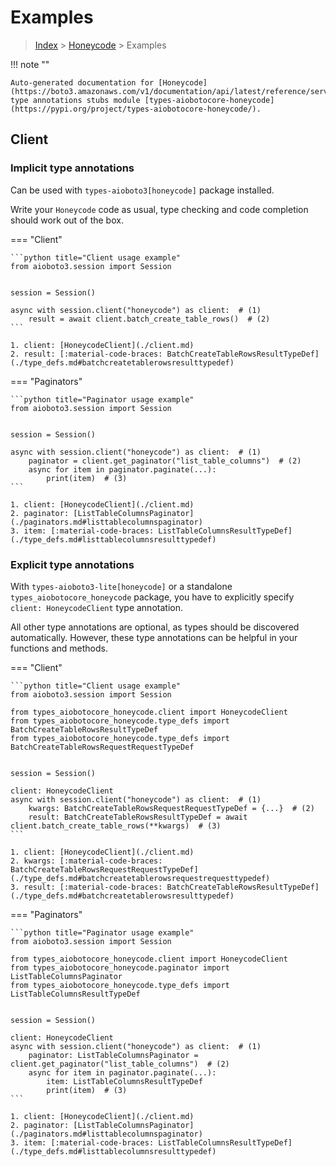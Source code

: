 # Examples

> [Index](../README.md) > [Honeycode](./README.md) > Examples

!!! note ""

    Auto-generated documentation for [Honeycode](https://boto3.amazonaws.com/v1/documentation/api/latest/reference/services/honeycode.html#Honeycode)
    type annotations stubs module [types-aiobotocore-honeycode](https://pypi.org/project/types-aiobotocore-honeycode/).

## Client

### Implicit type annotations

Can be used with `types-aioboto3[honeycode]` package installed.

Write your `Honeycode` code as usual,
type checking and code completion should work out of the box.



=== "Client"

    ```python title="Client usage example"
    from aioboto3.session import Session


    session = Session()

    async with session.client("honeycode") as client:  # (1)
        result = await client.batch_create_table_rows()  # (2)
    ```

    1. client: [HoneycodeClient](./client.md)
    2. result: [:material-code-braces: BatchCreateTableRowsResultTypeDef](./type_defs.md#batchcreatetablerowsresulttypedef) 



=== "Paginators"

    ```python title="Paginator usage example"
    from aioboto3.session import Session


    session = Session()

    async with session.client("honeycode") as client:  # (1)
        paginator = client.get_paginator("list_table_columns")  # (2)
        async for item in paginator.paginate(...):
            print(item)  # (3)
    ```

    1. client: [HoneycodeClient](./client.md)
    2. paginator: [ListTableColumnsPaginator](./paginators.md#listtablecolumnspaginator)
    3. item: [:material-code-braces: ListTableColumnsResultTypeDef](./type_defs.md#listtablecolumnsresulttypedef) 




### Explicit type annotations

With `types-aioboto3-lite[honeycode]`
or a standalone `types_aiobotocore_honeycode` package, you have to explicitly specify
`client: HoneycodeClient` type annotation.

All other type annotations are optional, as types should be discovered automatically.
However, these type annotations can be helpful in your functions and methods.


=== "Client"

    ```python title="Client usage example"
    from aioboto3.session import Session

    from types_aiobotocore_honeycode.client import HoneycodeClient
    from types_aiobotocore_honeycode.type_defs import BatchCreateTableRowsResultTypeDef
    from types_aiobotocore_honeycode.type_defs import BatchCreateTableRowsRequestRequestTypeDef


    session = Session()

    client: HoneycodeClient
    async with session.client("honeycode") as client:  # (1)
        kwargs: BatchCreateTableRowsRequestRequestTypeDef = {...}  # (2)
        result: BatchCreateTableRowsResultTypeDef = await client.batch_create_table_rows(**kwargs)  # (3)
    ```

    1. client: [HoneycodeClient](./client.md)
    2. kwargs: [:material-code-braces: BatchCreateTableRowsRequestRequestTypeDef](./type_defs.md#batchcreatetablerowsrequestrequesttypedef) 
    3. result: [:material-code-braces: BatchCreateTableRowsResultTypeDef](./type_defs.md#batchcreatetablerowsresulttypedef) 



=== "Paginators"

    ```python title="Paginator usage example"
    from aioboto3.session import Session

    from types_aiobotocore_honeycode.client import HoneycodeClient
    from types_aiobotocore_honeycode.paginator import ListTableColumnsPaginator
    from types_aiobotocore_honeycode.type_defs import ListTableColumnsResultTypeDef


    session = Session()

    client: HoneycodeClient
    async with session.client("honeycode") as client:  # (1)
        paginator: ListTableColumnsPaginator = client.get_paginator("list_table_columns")  # (2)
        async for item in paginator.paginate(...):
            item: ListTableColumnsResultTypeDef
            print(item)  # (3)
    ```

    1. client: [HoneycodeClient](./client.md)
    2. paginator: [ListTableColumnsPaginator](./paginators.md#listtablecolumnspaginator)
    3. item: [:material-code-braces: ListTableColumnsResultTypeDef](./type_defs.md#listtablecolumnsresulttypedef) 




